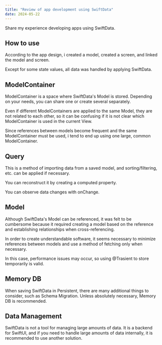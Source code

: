 ```yaml
---
title: "Review of app development using SwiftData"
date: 2024-05-22
---
```


Share my experience developing apps using SwiftData.
​
## How to use
According to the app design, i created a model, created a screen, and linked the model and screen.

Except for some state values, all data was handled by applying SwiftData.
​
## ModelContainer
ModelContainer is a space where SwiftData's Model is stored. Depending on your needs, you can share one or create several separately.

Even if different ModelContainers are applied to the same Model, they are not related to each other, so it can be confusing if it is not clear which ModelContainer is used in the current View.

Since references between models become frequent and the same ModelContainer must be used, i tend to end up using one large, common ModelContainer.
​
## Query
This is a method of importing data from a saved model, and sorting/filtering, etc. can be applied if necessary.

You can reconstruct it by creating a computed property.

You can observe data changes with onChange.
​
## Model
Although SwiftData's Model can be referenced, it was felt to be cumbersome because it required creating a model based on the reference and establishing relationships when cross-referencing.

In order to create understandable software, it seems necessary to minimize references between models and use a method of fetching only when necessary.

In this case, performance issues may occur, so using @Trasient to store temporarily is valid.
​
## Memory DB
When saving SwiftData in Persistent, there are many additional things to consider, such as Schema Migration. Unless absolutely necessary, Memory DB is recommended.
​
## Data Management
SwiftData is not a tool for managing large amounts of data. It is a backend for SwiftUI, and if you need to handle large amounts of data internally, it is recommended to use another solution.

